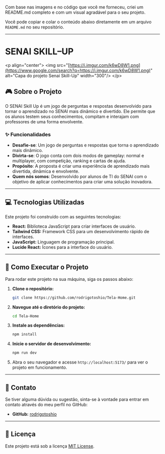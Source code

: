 Com base nas imagens e no código que você me forneceu, criei um README.md completo e com um visual agradável para o seu projeto.

Você pode copiar e colar o conteúdo abaixo diretamente em um arquivo `README.md` no seu repositório.

-----

# SENAI SKILL–UP

\<p align="center"\>
\<img src="[https://i.imgur.com/k6wD8W1.png](https://www.google.com/search?q=https://i.imgur.com/k6wD8W1.png)" alt="Capa do projeto Senai Skill-Up" width="300"/\>
\</p\>

## 🎮 Sobre o Projeto

O SENAI Skill Up é um jogo de perguntas e respostas desenvolvido para tornar o aprendizado no SENAI mais dinâmico e divertido. Ele permite que os alunos testem seus conhecimentos, compitam e interajam com professores de uma forma envolvente.

### ✨ Funcionalidades

  * **Desafie-se**: Um jogo de perguntas e respostas que torna o aprendizado mais dinâmico.
  * **Divirta-se**: O jogo conta com dois modos de gameplay: normal e multiplayer, com competição, ranking e cartas de ajuda.
  * **Propósito**: A proposta é criar uma experiência de aprendizado mais divertida, dinâmica e envolvente.
  * **Quem nós somos**: Desenvolvido por alunos de TI do SENAI com o objetivo de aplicar conhecimentos para criar uma solução inovadora.

-----

## 💻 Tecnologias Utilizadas

Este projeto foi construído com as seguintes tecnologias:

  * **React:** Biblioteca JavaScript para criar interfaces de usuário.
  * **Tailwind CSS:** Framework CSS para um desenvolvimento rápido de interfaces.
  * **JavaScript:** Linguagem de programação principal.
  * **Lucide React:** Ícones para a interface do usuário.

-----

## 🚀 Como Executar o Projeto

Para rodar este projeto na sua máquina, siga os passos abaixo:

1.  **Clone o repositório:**

    ```bash
    git clone https://github.com/rodrigotoshio/Tela-Home.git
    ```

2.  **Navegue até o diretório do projeto:**

    ```bash
    cd Tela-Home
    ```

3.  **Instale as dependências:**

    ```bash
    npm install
    ```

4.  **Inicie o servidor de desenvolvimento:**

    ```bash
    npm run dev
    ```

5.  Abra o seu navegador e acesse `http://localhost:5173/` para ver o projeto em funcionamento.

-----

## 📧 Contato

Se tiver alguma dúvida ou sugestão, sinta-se à vontade para entrar em contato através do meu perfil no GitHub:

  * **GitHub:** [rodrigotoshio](https://www.google.com/search?q=https://github.com/rodrigotoshio)

-----

## 📄 Licença

Este projeto está sob a licença [MIT License](https://opensource.org/licenses/MIT).